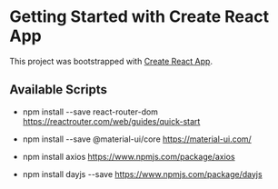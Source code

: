 # Getting Started with Create React App

This project was bootstrapped with [Create React App](https://github.com/facebook/create-react-app).

## Available Scripts

- npm install --save react-router-dom
  https://reactrouter.com/web/guides/quick-start

- npm install --save @material-ui/core
  https://material-ui.com/

- npm install axios
  https://www.npmjs.com/package/axios

- npm install dayjs --save
  https://www.npmjs.com/package/dayjs
